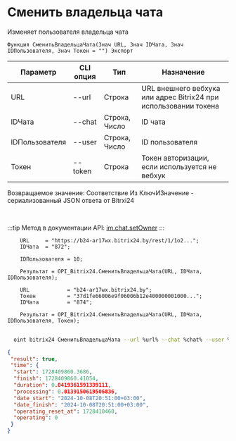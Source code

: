 ﻿---
sidebar_position: 10
---

# Сменить владельца чата
 Изменяет пользователя владельца чата



`Функция СменитьВладельцаЧата(Знач URL, Знач IDЧата, Знач IDПользователя, Знач Токен = "") Экспорт`

  | Параметр | CLI опция | Тип | Назначение |
  |-|-|-|-|
  | URL | --url | Строка | URL внешнего вебхука или адрес Bitrix24 при использовании токена |
  | IDЧата | --chat | Строка, Число | ID чата |
  | IDПользователя | --user | Строка, Число | ID пользователя |
  | Токен | --token | Строка | Токен авторизации, если используется не вебхук |

  
  Возвращаемое значение:   Соответствие Из КлючИЗначение - сериализованный JSON ответа от Bitrxi24

<br/>

:::tip
Метод в документации API: [im.chat.setOwner](https://dev.1c-bitrix.ru/learning/course/?COURSE_ID=93&LESSON_ID=12111)
:::
<br/>


```bsl title="Пример кода"
    URL     = "https://b24-ar17wx.bitrix24.by/rest/1/1o2...";
    IDЧата  = "872";

    IDПользователя = 10;

    Результат = OPI_Bitrix24.СменитьВладельцаЧата(URL, IDЧата, IDПользователя);

    URL            = "b24-ar17wx.bitrix24.by";
    Токен          = "37d1fe66006e9f06006b12e400000001000...";
    IDЧата         = "874";

    Результат = OPI_Bitrix24.СменитьВладельцаЧата(URL, IDЧата, IDПользователя, Токен);
```



```sh title="Пример команды CLI"
    
  oint bitrix24 СменитьВладельцаЧата --url %url% --chat %chat% --user %user% --token %token%

```

```json title="Результат"
{
 "result": true,
 "time": {
  "start": 1728409860.3686,
  "finish": 1728409860.41054,
  "duration": 0.0419361591339111,
  "processing": 0.0139150619506836,
  "date_start": "2024-10-08T20:51:00+03:00",
  "date_finish": "2024-10-08T20:51:00+03:00",
  "operating_reset_at": 1728410460,
  "operating": 0
 }
}
```
